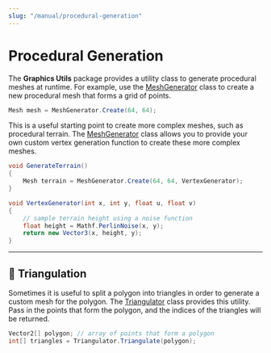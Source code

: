 ```yaml
---
slug: "/manual/procedural-generation"
---
```


# Procedural Generation

The **Graphics Utils** package provides a utility class to generate procedural meshes at runtime. For example, use the [MeshGenerator](/api/Zigurous.Graphics/MeshGenerator) class to create a new procedural mesh that forms a grid of points.

```csharp
Mesh mesh = MeshGenerator.Create(64, 64);
```

This is a useful starting point to create more complex meshes, such as procedural terrain. The [MeshGenerator](/api/Zigurous.Graphics/MeshGenerator) class allows you to provide your own custom vertex generation function to create these more complex meshes.

```csharp
void GenerateTerrain()
{
    Mesh terrain = MeshGenerator.Create(64, 64, VertexGenerator);
}

void VertexGenerator(int x, int y, float u, float v)
{
    // sample terrain height using a noise function
    float height = Mathf.PerlinNoise(x, y);
    return new Vector3(x, height, y);
}
```

<hr/>

## 💎 Triangulation

Sometimes it is useful to split a polygon into triangles in order to generate a custom mesh for the polygon. The [Triangulator](/api/Zigurous.Graphics/Triangulator) class provides this utility. Pass in the points that form the polygon, and the indices of the triangles will be returned.

```csharp
Vector2[] polygon; // array of points that form a polygon
int[] triangles = Triangulator.Triangulate(polygon);
```
